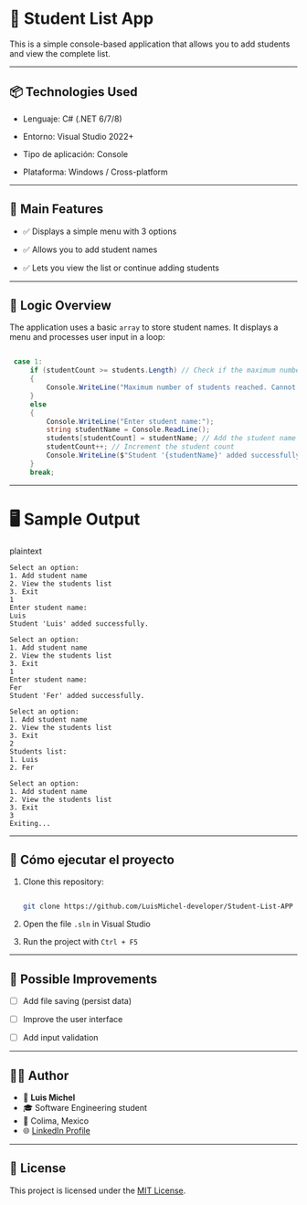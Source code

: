 # 📘 Student List App



This is a simple console-based application that allows you to add students and view the complete list.



---



## 📦 Technologies Used



- Lenguaje: C# (.NET 6/7/8)

- Entorno: Visual Studio 2022+

- Tipo de aplicación: Console

- Plataforma: Windows / Cross-platform



---



## 🎯 Main Features



- ✅ Displays a simple menu with 3 options

- ✅ Allows you to add student names

- ✅ Lets you view the list or continue adding students



---



## 🧠 Logic Overview



The application uses a basic `array` to store student names. It displays a menu and processes user input in a loop:



```csharp

 case 1:
     if (studentCount >= students.Length) // Check if the maximum number of students has been reached
     {
         Console.WriteLine("Maximum number of students reached. Cannot add more.");
     }
     else
     {
         Console.WriteLine("Enter student name:");
         string studentName = Console.ReadLine();
         students[studentCount] = studentName; // Add the student name to the array
         studentCount++; // Increment the student count
         Console.WriteLine($"Student '{studentName}' added successfully.");// Confirmation message
     }
     break;
```


---


# 🖥️ Sample Output

plaintext
```
Select an option:
1. Add student name
2. View the students list
3. Exit
1
Enter student name:
Luis
Student 'Luis' added successfully.

Select an option:
1. Add student name
2. View the students list
3. Exit
1
Enter student name:
Fer
Student 'Fer' added successfully.

Select an option:
1. Add student name
2. View the students list
3. Exit
2
Students list:
1. Luis
2. Fer

Select an option:
1. Add student name
2. View the students list
3. Exit
3
Exiting...
```

---



## 🏁 Cómo ejecutar el proyecto


1. Clone this repository:

   ```bash

   git clone https://github.com/LuisMichel-developer/Student-List-APP

   ```

2. Open the file `.sln` in Visual Studio

3. Run the project with `Ctrl + F5`



---



## 🚀 Possible Improvements



- [ ] Add file saving (persist data)

- [ ] Improve the user interface

- [ ] Add input validation



---



## 🧑‍💻 Author

- 👤 **Luis Michel**
- 🎓 Software Engineering student
- 📍 Colima, Mexico
- 🌐 [LinkedIn Profile](https://www.linkedin.com/in/luis-michel-dev/)


---

## 📃 License

This project is licensed under the [MIT License](LICENSE).

